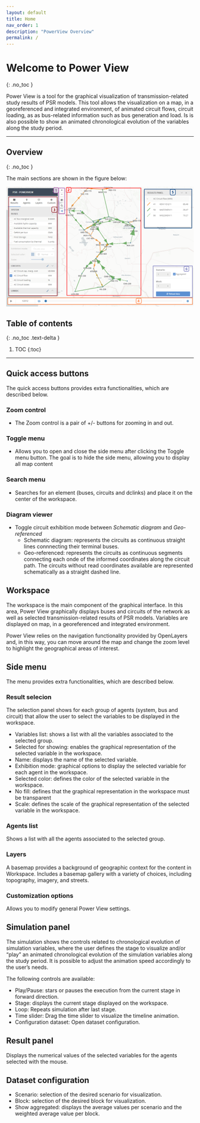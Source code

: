 ```yaml
---
layout: default
title: Home
nav_order: 1
description: "PowerView Overview"
permalink: /
---
```


# Welcome to Power View
{: .no_toc }

Power View is a tool for the graphical visualization of transmission-related study results of PSR models. This tool allows the visualization on a map, in a georeferenced and integrated environment, of animated circuit flows, circuit loading, as as bus-related information such as bus generation and load. Is is also possible to show an animated chronological evolution of the variables along the study period.

---

## Overview
{: .no_toc }

The main sections are shown in the figure below:
<div style="text-align:center">
    <img src="images/powerview_img_sections.png" />
</div>

## Table of contents
{: .no_toc .text-delta }

1. TOC
{:toc}
---

## Quick access buttons
The quick access buttons provides extra functionalities, which are described below.

### Zoom control
* The Zoom control is a pair of +/- buttons for zooming in and out.

### Toggle menu
* Allows you to open and close the side menu after clicking the Toggle menu button. The goal is to hide the side menu, allowing you to display all map content

### Search menu
* Searches for an element (buses, circuits and dclinks) and place it on the center of the workspace.

### Diagram viewer
* Toggle circuit exhibition mode between *Schematic diagram* and *Geo-referenced*
    * Schematic diagram: represents the circuits as continuous straight lines connnecting their terminal buses.
    * Geo-referenced: represents the circuits as continuous segments connecting each onde of the informed coordinates along the circuit path. The circuits without read coordinates available are represented schematically as a straight dashed line.


## Workspace
The workspace is the main component of the graphical interface. In this area, Power View graphically displays buses and circuits of the network as well as selected transmission-related results of PSR models. Variables are displayed on map, in a georeferenced and integrated environment.

Power View relies on the navigation functionality provided by OpenLayers and, in this way, you can move around the map and change the zoom level to highlight the geographical areas of interest.

## Side menu
The menu provides extra functionalities, which are described below.

### Result selecion

The selection panel shows for each group of agents (system, bus and circuit) that allow the user to select the variables to be displayed in the workspace. 

* Variables list: shows a list with all the variables associated to the selected group.
* Selected for showing: enables the graphical representation of the selected variable in the workspace.
* Name: displays the name of the selected variable.
* Exhibition mode: graphical options to display the selected variable for each agent in the workspace.
* Selected color: defines the color of the selected variable in the workspace.
* No fill: defines that the graphical representation in the workspace must be transparent
* Scale: defines the scale of the graphical representation of the selected variable in the workspace.
	
### Agents list
Shows a list with all the agents associated to the selected group.

### Layers
A basemap provides a background of geographic context for the content in Workspace. Includes a basemap gallery with a variety of choices, including topography, imagery, and streets.


### Customization options
Allows you to modify general Power View settings.
	
## Simulation panel
The simulation shows the controls related to chronological evolution of simulation variables, where the user defines the stage to visualize and/or “play” an animated chronological evolution of the simulation variables along the study period. It is possible to adjust the animation speed accordingly to the user’s needs.

The following controls are available:
* Play/Pause: stars or pauses the execution from the current stage in forward direction.
* Stage: displays the current stage displayed on the workspace.
* Loop: Repeats simulation after last stage.
* Time slider: Drag the time slider to visualize the timeline animation.
* Configuration dataset: Open dataset configuration.

## Result panel
Displays the numerical values of the selected variables for the agents selected with the mouse.

## Dataset configuration 
* Scenario: selection of the desired scenario for visualization.
* Block: selection of the desired block for visualization.
* Show aggregated: displays the average values per scenario and the weighted average value per block.
